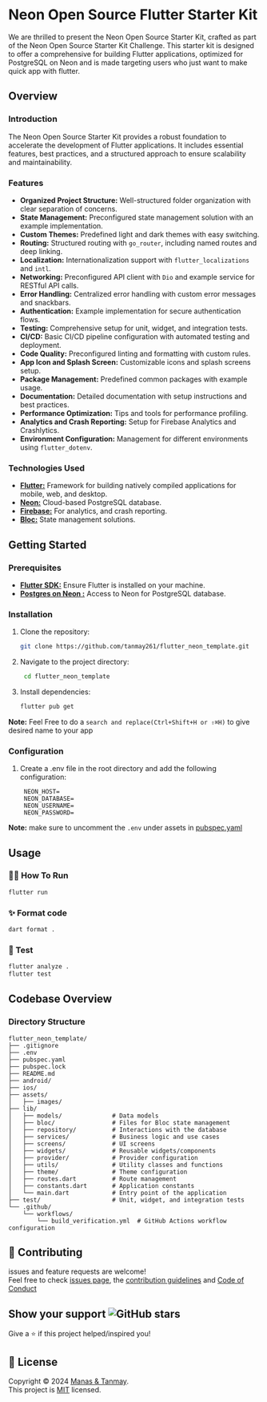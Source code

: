 # Neon Open Source Flutter Starter Kit

We are thrilled to present the Neon Open Source Starter Kit, crafted as part of the Neon Open Source Starter Kit Challenge. This starter kit is designed to offer a comprehensive for building Flutter applications, optimized for PostgreSQL on Neon and is made targeting users who just want to make quick app with flutter.

## Overview

### Introduction
The Neon Open Source Starter Kit provides a robust foundation to accelerate the development of Flutter applications. It includes essential features, best practices, and a structured approach to ensure scalability and maintainability.

### Features
- **Organized Project Structure:** Well-structured folder organization with clear separation of concerns.
- **State Management:** Preconfigured state management solution with an example implementation.
- **Custom Themes:** Predefined light and dark themes with easy switching.
- **Routing:** Structured routing with `go_router`, including named routes and deep linking.
- **Localization:** Internationalization support with `flutter_localizations` and `intl`.
- **Networking:** Preconfigured API client with `Dio` and example service for RESTful API calls.
- **Error Handling:** Centralized error handling with custom error messages and snackbars.
- **Authentication:** Example implementation for secure authentication flows.
- **Testing:** Comprehensive setup for unit, widget, and integration tests.
- **CI/CD:** Basic CI/CD pipeline configuration with automated testing and deployment.
- **Code Quality:** Preconfigured linting and formatting with custom rules.
- **App Icon and Splash Screen:** Customizable icons and splash screens setup.
- **Package Management:** Predefined common packages with example usage.
- **Documentation:** Detailed documentation with setup instructions and best practices.
- **Performance Optimization:** Tips and tools for performance profiling.
- **Analytics and Crash Reporting:** Setup for Firebase Analytics and Crashlytics.
- **Environment Configuration:** Management for different environments using `flutter_dotenv`.

### Technologies Used
- [**Flutter:**](https://flutter.dev/) Framework for building natively compiled applications for mobile, web, and desktop.
- [**Neon:**](https://neon.tech/) Cloud-based PostgreSQL database.
- [**Firebase:**](https://firebase.google.com/) For analytics, and crash reporting.
- [**Bloc:**](https://bloclibrary.dev/) State management solutions.

## Getting Started

### Prerequisites
- [**Flutter SDK:**](https://docs.flutter.dev/get-started/install) Ensure Flutter is installed on your machine.
- [**Postgres on Neon :**](https://neon.tech/) Access to Neon for PostgreSQL database.

### Installation
1. Clone the repository:
   
   ```bash
   git clone https://github.com/tanmay261/flutter_neon_template.git
   ```
3. Navigate to the project directory:
   
   ```bash
    cd flutter_neon_template
   ```
4. Install dependencies:
   
    ```bash
    flutter pub get
    ```
**Note:** Feel Free to do a ```search and replace(Ctrl+Shift+H or ⇧⌘H)``` to give desired name to your app

### Configuration

1. Create a .env file in the root directory and add the following configuration:
   
   ```
    NEON_HOST=
    NEON_DATABASE=
    NEON_USERNAME=
    NEON_PASSWORD=
   ```

**Note:** make sure to uncomment the ```.env``` under assets in [pubspec.yaml](https://github.com/tanmay261/flutter_neon_template/blob/bff9c4ae57bb0b175b3f9eeb592363abce98a8a6/pubspec.yaml#L73)


## Usage

### 👷‍♂️ How To Run

```sh
flutter run
```

### ✨ Format code

```sh
dart format .
```

### 🧪 Test

```sh
flutter analyze .
flutter test
```
  

## Codebase Overview

### Directory Structure

```
flutter_neon_template/
├── .gitignore
├── .env
├── pubspec.yaml
├── pubspec.lock
├── README.md
├── android/
├── ios/
├── assets/
│   ├── images/
├── lib/
│   ├── models/              # Data models
│   ├── bloc/                # Files for Bloc state management
│   ├── repository/          # Interactions with the database
│   ├── services/            # Business logic and use cases
│   ├── screens/             # UI screens
│   ├── widgets/             # Reusable widgets/components
│   ├── provider/            # Provider configuration
│   ├── utils/               # Utility classes and functions
│   ├── theme/               # Theme configuration
│   ├── routes.dart          # Route management
│   ├── constants.dart       # Application constants
│   └── main.dart            # Entry point of the application
├── test/                    # Unit, widget, and integration tests
└── .github/
    └── workflows/
        └── build_verification.yml  # GitHub Actions workflow configuration
```

## 🤝 Contributing

issues and feature requests are welcome!<br />Feel free to check [issues page](https://github.com/tanmay261/flutter_neon_template/issues), the [contribution guidelines](CONTRIBUTING.md) and [Code of Conduct](CODE_OF_CONDUCT.md)

## Show your support <img alt="GitHub stars" src="https://img.shields.io/github/stars/tanmay261/flutter_neon_template?style=social">

Give a ⭐️ if this project helped/inspired you!

## 📝 License

Copyright © 2024 [Manas & Tanmay](https://manasgupta.vercel.app/).<br />
This project is [MIT](https://raw.githubusercontent.com/tanmay261/flutter_neon_template/main/LICENSE?token=GHSAT0AAAAAACL633P7NBW4YRTJD46TQOUCZWVANEA) licensed.




